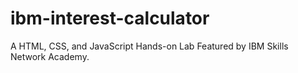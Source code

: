 # ibm-interest-calculator
A HTML, CSS, and JavaScript Hands-on Lab Featured by IBM Skills Network Academy.
